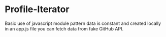 # Profile-Iterator
Basic use of javascript module pattern
data is constant and created locally in an app.js file
you can fetch data from fake GitHub API.

